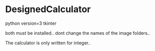 # DesignedCalculator

python version=3
tkinter

both must be installed..
dont change the names of the image folders..

The calculator is only written for integer..
